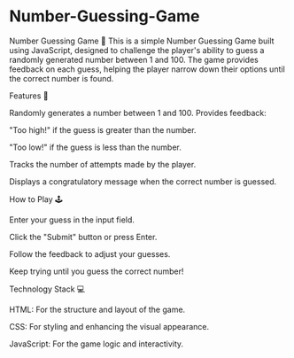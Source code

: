 # Number-Guessing-Game
Number Guessing Game 🎯
This is a simple Number Guessing Game built using JavaScript, designed to challenge the player's ability to guess a randomly generated number between 1 and 100. The game provides feedback on each guess, helping the player narrow down their options until the correct number is found.

Features 🚀

Randomly generates a number between 1 and 100.
Provides feedback:

"Too high!" if the guess is greater than the number.

"Too low!" if the guess is less than the number.

Tracks the number of attempts made by the player.

Displays a congratulatory message when the correct number is guessed.

How to Play 🕹️

Enter your guess in the input field.

Click the "Submit" button or press Enter.

Follow the feedback to adjust your guesses.

Keep trying until you guess the correct number!

Technology Stack 💻

HTML: For the structure and layout of the game.

CSS: For styling and enhancing the visual appearance.

JavaScript: For the game logic and interactivity.
